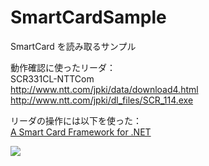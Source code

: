 SmartCardSample
===============

SmartCard を読み取るサンプル

動作確認に使ったリーダ：  
SCR331CL-NTTCom  
http://www.ntt.com/jpki/data/download4.html  
http://www.ntt.com/jpki/dl_files/SCR_114.exe  

リーダの操作には以下を使った：  
[A Smart Card Framework for .NET](http://www.codeproject.com/Articles/16653/A-Smart-Card-Framework-for-NET)

![](http://cdn-ak.f.st-hatena.com/images/fotolife/d/dechnostick/20140812/20140812004025.png)

